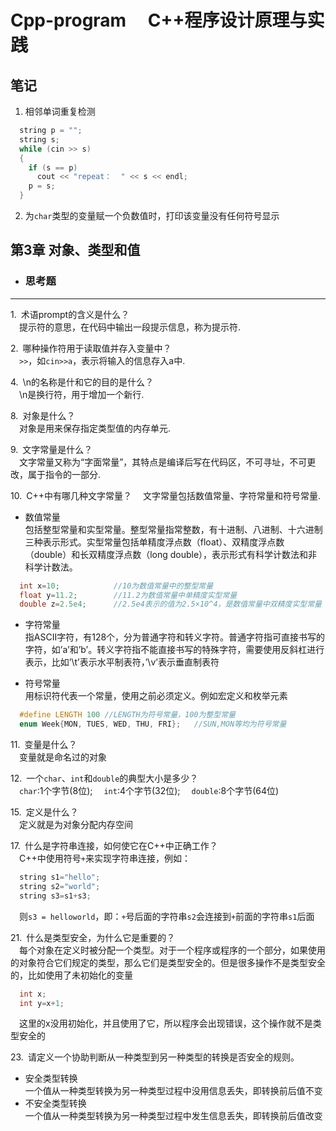 # Cpp-program &emsp;C++程序设计原理与实践

## 笔记    

1. 相邻单词重复检测
	
```cpp
  string p = "";
  string s;
  while (cin >> s)
  {
    if (s == p)
      cout << "repeat：  " << s << endl;
    p = s;
  }
```

2. 为`char`类型的变量赋一个负数值时，打印该变量没有任何符号显示

 ## 第3章 对象、类型和值

* ### 思考题
 ---

1.&ensp;术语prompt的含义是什么？  
&emsp;提示符的意思，在代码中输出一段提示信息，称为提示符.

2.&ensp;哪种操作符用于读取值并存入变量中？  
&emsp;`>>`，如`cin>>a`，表示将输入的信息存入a中.

4.&ensp;\n的名称是什和它的目的是什么？   
&emsp;\n是换行符，用于增加一个新行.

8.&ensp;对象是什么？  
&emsp;对象是用来保存指定类型值的内存单元.

9.&ensp;文字常量是什么？  
&emsp;文字常量又称为“字面常量”，其特点是编译后写在代码区，不可寻址，不可更改，属于指令的一部分.

10.&ensp;C++中有哪几种文字常量？
&emsp;文字常量包括数值常量、字符常量和符号常量.    
* 数值常量  
包括整型常量和实型常量。整型常量指常整数，有十进制、八进制、十六进制三种表示形式。实型常量包括单精度浮点数（float）、双精度浮点数（double）和长双精度浮点数（long double），表示形式有科学计数法和非科学计数法。
```cpp
  int x=10;            //10为数值常量中的整型常量
  float y=11.2;        //11.2为数值常量中单精度实型常量
  double z=2.5e4;      //2.5e4表示的值为2.5×10^4，是数值常量中双精度实型常量
```
* 字符常量  
指ASCII字符，有128个，分为普通字符和转义字符。普通字符指可直接书写的字符，如’a’和’b’。转义字符指不能直接书写的特殊字符，需要使用反斜杠进行表示，比如’\t’表示水平制表符，’\v’表示垂直制表符  

* 符号常量  
用标识符代表一个常量，使用之前必须定义。例如宏定义和枚举元素  
```cpp
  #define LENGTH 100 //LENGTH为符号常量，100为整型常量
  enum Week{MON, TUES, WED, THU, FRI};   //SUN,MON等均为符号常量
```

11.&ensp;变量是什么？  
&emsp;变量就是命名过的对象

12.&ensp;一个`char`、`int`和`double`的典型大小是多少？  
&emsp;`char`:1个字节(8位);
&emsp;`int`:4个字节(32位);
&emsp;`double`:8个字节(64位)

15.&ensp;定义是什么？  
&emsp;定义就是为对象分配内存空间

17.&ensp;什么是字符串连接，如何使它在C++中正确工作？  
&emsp;C++中使用符号`+`来实现字符串连接，例如：  
```cpp
  string s1="hello";
  string s2="world";
  string s3=s1+s3;
```
&emsp;则`s3 = helloworld`，即：`+`号后面的字符串`s2`会连接到`+`前面的字符串`s1`后面

21.&ensp;什么是类型安全，为什么它是重要的？  
&emsp;每个对象在定义时被分配一个类型。对于一个程序或程序的一个部分，如果使用的对象符合它们规定的类型，那么它们是类型安全的。但是很多操作不是类型安全的，比如使用了未初始化的变量
```cpp  
  int x;
  int y=x+1;
```
&emsp;这里的x没用初始化，并且使用了它，所以程序会出现错误，这个操作就不是类型安全的

23.&ensp;请定义一个协助判断从一种类型到另一种类型的转换是否安全的规则。
* 安全类型转换  
一个值从一种类型转换为另一种类型过程中没用信息丢失，即转换前后值不变
* 不安全类型转换  
一个值从一种类型转换为另一种类型过程中发生信息丢失，即转换前后值改变
